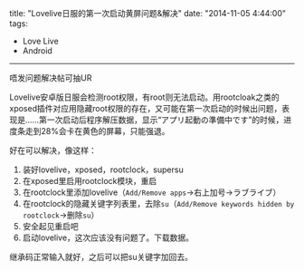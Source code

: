 title: "Lovelive日服的第一次启动黄屏问题&解决"
date: "2014-11-05 4:44:00"
tags:
- Love Live
- Android
---
唔发问题解决帖可抽UR

Lovelive安卓版日服会检测root权限，有root则无法启动。用rootcloak之类的xposed插件对应用隐藏root权限的存在，又可能在第一次启动的时候出问题，表现是……第一次启动后程序解压数据，显示“アプリ起動の準備中です”的时候，进度条走到28%会卡在黄色的屏幕，只能强退。

好在可以解决，像这样：

1. 装好lovelive，xposed，rootclock，supersu
2. 在xposed里启用rootclock模块，重启
3. 在rootclock里添加lovelive（`Add/Remove apps`→右上加号→ラブライブ）
4. 在rootclock的隐藏关键字列表里，去除`su`（`Add/Remove keywords hidden by rootclock`→删除`su`）
5. 安全起见重启吧
6. 启动lovelive，这次应该没有问题了。下载数据。

继承码正常输入就好，之后可以把su关键字加回去。